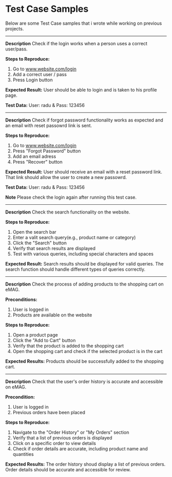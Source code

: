 # Test Case Samples

Below are some Test Case samples that i wrote while working on previous projects.

----------------------------------

**Description**
Check if the login works when a person uses a correct user/pass.

**Steps to Reproduce:** 
1. Go to www.website.com/login
2. Add a correct user / pass
3. Press Login button

**Expected Result:**
User should be able to login and is taken to his profile page.

**Test Data:**
User: radu & Pass: 123456


----------------------------------

**Description** 
Check if forgot password functionality works as expected and an email with reset passowrd link is sent.

**Steps to Reproduce:** 
1. Go to www.website.com/login
2. Press "Forgot Password" button
3. Add an email adress
4. Press "Recover" button

**Expected Result:**
User should receive an email with a reset password link. That link should allow the user to create a new passowrd.

**Test Data:**
User: radu & Pass: 123456

**Note** 
Please check the login again after running this test case.


----------------------------------

**Description**
Check the search functionality on the website. 

**Steps to Reproduce:** 
1. Open the search bar
2. Enter a valit search query(e.g., product name or category)
3. Click the "Search" button
4. Verify that search results are displayed
5. Test with various queries, including special characters and spaces

**Expected Result:**
Search results should be displayed for valid queries.
The search function should handle different types of queries correctly.


----------------------------------

**Description**
Check the process of adding products to the shopping cart on eMAG.

**Preconditions:**
1. User is logged in
2. Products are available on the website

**Steps to Reproduce:**
1. Open a product page
2. Click the "Add to Cart" button
3. Verify that the product is added to the shopping cart
4. Open the shopping cart and check if the selected product is in the cart

**Expected Results:**
Products should be successfully added to the shopping cart.


----------------------------------

**Description**
Check that the user's order history is accurate and accessible on eMAG.

**Precondition:**
1. User is logged in
2. Previous orders have been placed

**Steps to Reproduce:**
1. Navigate to the "Order History" or "My Orders" section
2. Verify that a list of previous orders is displayed
3. Click on a specific order to view details
4. Check if order details are accurate, including product name and quantities

**Expected Results:**
The order history shoud display a list of previous orders.
Order details should be accurate and accessible for review.


























